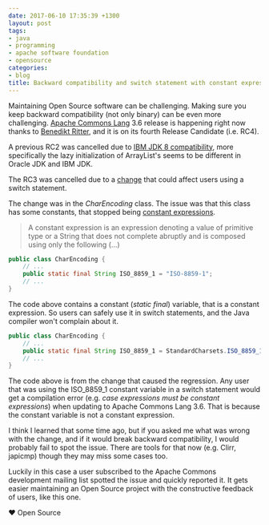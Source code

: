```yaml
---
date: 2017-06-10 17:35:39 +1300
layout: post
tags:
- java
- programming
- apache software foundation
- opensource
categories:
- blog
title: Backward compatibility and switch statement with constant expressions
---
```


Maintaining Open Source software can be challenging. Making sure you keep backward compatibility (not only binary) can be even more challenging. [Apache Commons Lang](https://commons.apache.org/proper/commons-lang/) 3.6 release is happening right now thanks to [Benedikt Ritter](http://www.benediktritter.de/), and it is on its fourth Release Candidate (i.e. RC4).

A previous RC2 was cancelled due to [IBM JDK 8 compatibility](http://commons.markmail.org/thread/57sqt2hkusegda73#query:+page:1+mid:dnwo5tjqo2e5bwuo+state:results), more specifically the lazy initialization of ArrayList's seems to be different in Oracle JDK and IBM JDK.

The RC3 was cancelled due to a [change](https://github.com/apache/commons-lang/commit/18e692478dcf91fdceb9b9fdca7c61a1111d63aa) that could affect users using a switch statement.

The change was in the *CharEncoding* class. The issue was that this class has some constants, that stopped being [constant expressions](http://docs.oracle.com/javase/specs/jls/se8/html/jls-15.html#jls-15.28).

<blockquote>A constant expression is an expression denoting a value of primitive type or a String that does not complete abruptly and is composed using only the following (...)</blockquote>

```java
public class CharEncoding {
    // ...
    public static final String ISO_8859_1 = "ISO-8859-1";
    // ...
}
```

The code above contains a constant (*static final*) variable, that is a constant expression. So users can safely use it in switch statements, and the Java compiler won't complain about it.

```java
public class CharEncoding {
    // ...
    public static final String ISO_8859_1 = StandardCharsets.ISO_8859_1.name();
    // ...
}
```

The code above is from the change that caused the regression. Any user that was using the ISO_8859_1 constant variable in a switch statement would get a compilation error (e.g. *case expressions must be constant expressions*) when updating to Apache Commons Lang 3.6. That is because the constant variable is not a constant expression.

I think I learned that some time ago, but if you asked me what was wrong with the change, and if it would break backward compatibility, I would probably fail to spot the issue. There are tools for that now (e.g. Clirr, japicmp) though they may miss some cases too.

Luckily in this case a user subscribed to the Apache Commons development mailing list spotted the issue and quickly reported it. It gets easier maintaining an Open Source project with the constructive feedback of users, like this one.

&hearts; Open Source
